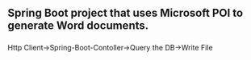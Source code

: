 ## Spring Boot project that uses Microsoft POI to generate Word documents.

###
Http Client->Spring-Boot-Contoller->Query the DB->Write File
